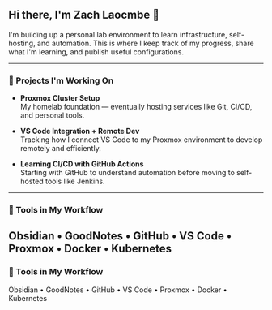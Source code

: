 ## Hi there, I'm Zach Laocmbe 👋

I'm building up a personal lab environment to learn infrastructure, self-hosting, and automation. This is where I keep track of my progress, share what I'm learning, and publish useful configurations.

---

### 🔧 Projects I'm Working On

- **Proxmox Cluster Setup**  
  My homelab foundation — eventually hosting services like Git, CI/CD, and personal tools.

- **VS Code Integration + Remote Dev**  
  Tracking how I connect VS Code to my Proxmox environment to develop remotely and efficiently.

- **Learning CI/CD with GitHub Actions**  
  Starting with GitHub to understand automation before moving to self-hosted tools like Jenkins.

---
### 🧰 Tools in My Workflow

Obsidian • GoodNotes • GitHub • VS Code • Proxmox • Docker • Kubernetes
---

### 🧰 Tools in My Workflow

Obsidian • GoodNotes • GitHub • VS Code • Proxmox • Docker • Kubernetes
